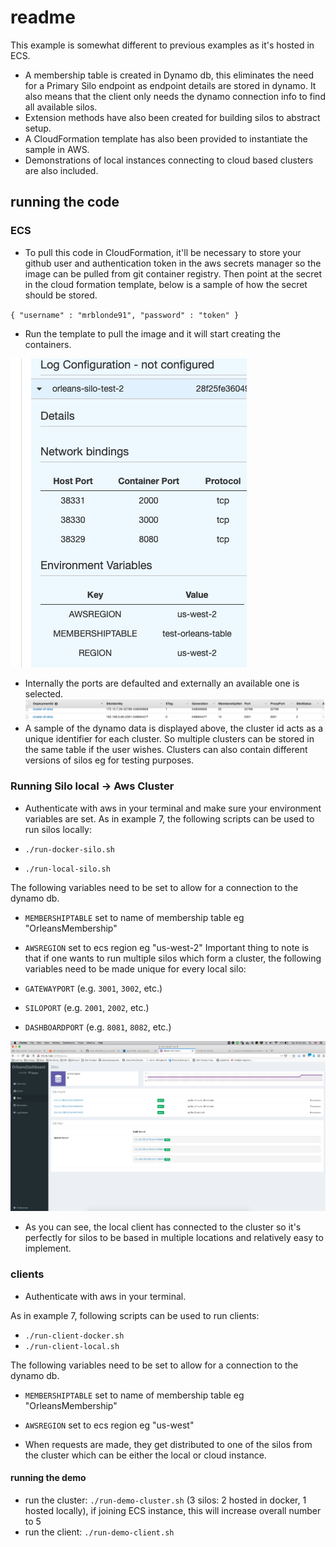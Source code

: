 # readme

This example is somewhat different to previous examples as it's hosted in ECS.
* A membership table is created in Dynamo db, this eliminates the need for a Primary Silo endpoint as endpoint details are stored in dynamo. 
It also means that the client only needs the dynamo connection info to find all available silos.
* Extension methods have also been created for building silos to abstract setup.
* A CloudFormation template has also been provided to instantiate the sample in AWS.
* Demonstrations of local instances connecting to cloud based clusters are also included.

## running the code
### ECS
* To pull this code in CloudFormation, it'll be necessary to store your github user and authentication token in the aws secrets manager
 so the image can be pulled from git container registry. Then point at the secret in the cloud formation template, 
 below is a sample of how the secret should be stored.

`{
  "username" : "mrblonde91",
  "password" : "token"
}`
* Run the template to pull the image and it will start creating the containers.

![Container ports info](imgs/1.png)


* Internally the ports are defaulted and externally an available one is selected.
![Dynamo table info](imgs/2.png)
* A sample of the dynamo data is displayed above, the cluster id acts as a unique identifier for each cluster. So multiple clusters can be stored 
in the same table if the user wishes. Clusters can also contain different versions of silos eg for testing purposes.
### Running Silo local -> Aws Cluster

* Authenticate with aws in your terminal and make sure your environment variables are set. As in example 7, the following scripts can be used to run silos locally:

* `./run-docker-silo.sh`
* `./run-local-silo.sh`

The following variables need to be set to allow for a connection to the dynamo db.
* `MEMBERSHIPTABLE` set to name of membership table eg "OrleansMembership"
* `AWSREGION` set to ecs region eg "us-west-2"
Important thing to note is that if one wants to run multiple silos which form a cluster, the following variables need to be made unique for every local silo:

* `GATEWAYPORT` (e.g. `3001`, `3002`, etc.)
* `SILOPORT` (e.g. `2001`, `2002`, etc.)
* `DASHBOARDPORT` (e.g. `8081`, `8082`, etc.)

![Connection info](imgs/3.png)
* As you can see, the local client has connected to the cluster so it's perfectly for silos to be based in multiple locations and relatively easy to implement.
### clients
* Authenticate with aws in your terminal. 

As in example 7, following scripts can be used to run clients:

* `./run-client-docker.sh`
* `./run-client-local.sh`

The following variables need to be set to allow for a connection to the dynamo db.
* `MEMBERSHIPTABLE` set to name of membership table eg "OrleansMembership"
* `AWSREGION` set to ecs region eg "us-west"

* When requests are made, they get distributed to one of the silos from the cluster which can be either the local or cloud instance.
#### running the demo

* run the cluster: `./run-demo-cluster.sh` (3 silos: 2 hosted in docker, 1 hosted locally), if joining ECS instance, this will increase overall number to 5
* run the client: `./run-demo-client.sh` 